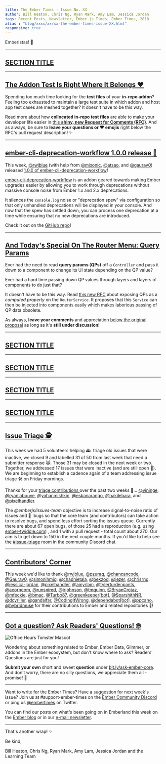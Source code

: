 ```yaml
---
title: The Ember Times - Issue No. XX
author: Bill Heaton, Chris Ng, Ryan Mark, Amy Lam, Jessica Jordan
tags: Recent Posts, Newsletter, Ember.js Times, Ember Times, 2018
alias : "blog/xxxx/xx/xx-the-ember-times-issue-XX.html"
responsive: true
---
```


<SAYING-HELLO-IN-YOUR-FAVORITE-LANGUAGE> Emberistas! 🐹

<SOME-INTRO-HERE-TO-KEEP-THEM-SUBSCRIBERS-READING>

---

## [SECTION TITLE](#section-url)


---

## [The Addon Test Is Right Where It Belongs ❤️](https://github.com/emberjs/rfcs/pull/378)

<!--alex ignore host-hostess-->
Spending too much time looking for the **test files** of your **in-repo addon**? Feeling too exhausted to maintain a large test suite in which addon and host app test cases are meshed together? It doesn't have to be this way.

Read more about how **collocated in-repo test files** are able to make your developer life easier in [this **shiny, new Request for Comments (RFC)**](https://github.com/emberjs/rfcs/pull/378). And as always, be sure to **leave your questions or ❤️ emojis** right below the RFC's pull request description! ✨


---

## [ember-cli-deprecation-workflow 1.0.0 release 🎉](https://twitter.com/rwjblue/status/1045031033274605575)

This week, [@rwjblue](https://github.com/rwjblue) (with help from [@mixonic](https://github.com/mixonic), [@atsao](https://github.com/atsao), and [@gaurav0](https://github.com/Gaurav0)) released [1.0.0 of ember-cli-deprecation-workflow](https://github.com/mixonic/ember-cli-deprecation-workflow/releases/tag/v1.0.0)!

[ember-cli-deprecation-workflow](https://github.com/mixonic/ember-cli-deprecation-workflow) is an addon geared towards making Ember upgrades easier by allowing you to work through deprecations without massive console noise from Ember 1.x and 2.x deprecations.

It silences the `console.log` noise or "deprecation spew" via configuration so that only unhandled deprecations will be displayed in your console. And now that the spew has settled down, you can process one deprecation at a time while ensuring that no new deprecations are introduced.

Check it out on the [GitHub repo](https://github.com/mixonic/ember-cli-deprecation-workflow)!

---

## [And Today's Special On The Router Menu: Query Params](https://github.com/emberjs/rfcs/pull/380)

Ever had the need to read **query params (QPs)** off a `Controller` and pass it down to a component to change its UI state depending on the QP value?

Ever had a hard time passing down QP values through layers and layers of components to do just that?

It doesn't have to be this way. Read [this new RFC](https://github.com/emberjs/rfcs/pull/380) about exposing QPs as a _computed property_ on the `RouterService`. It proposes that this `Service` can then be injected into components easily which makes laborious passing of QP data obsolete.

As always, **leave your comments** and appreciation [below the original proposal](https://github.com/emberjs/rfcs/pull/380) as long as it's **still under discussion**!

---

## [SECTION TITLE](#section-url)


---

## [SECTION TITLE](#section-url)


---

## [SECTION TITLE](#section-url)


---

## [SECTION TITLE](#section-url)


---

## [Issue Triage 🕵️](https://paper.dropbox.com/doc/Ember.js-Issue-Triage--ANXsBgi3NQNstI7fSMQIONfOAg-Bh6AEHTj1Bt4rXq0Awg4R)

<p>
  This week we had 5 volunteers helping 🚑 &nbsp;triage old issues that were inactive,
  we closed 9 and labelled 31 of 50 from last week that need a submitter response 🙀.
  Those 31 may be closed in the next week or two. Together, we addressed 17 issues
  that were inactive (and are still open 📂). We are beginning to establish a cadence
  again of a team addressing issue triage 🛠️ on Friday mornings.
</p>
<p>
  Thanks for your
  <a href="https://paper.dropbox.com/doc/Triage-2018-09-21--ANXmzEWQ5mVFnbfufGK81Tj5Ag-BIKVPVdJqOS8q46TxJQKu">
    triage contributions
  </a> over the past two weeks 🙏…
  <a href="https://github.com/yohanmishkin" target="gh-user">@yininge</a>,
  <a href="https://github.com/ryanlabouve" target="gh-user">@ryanlabouve</a>,
  <a href="https://github.com/yohanmishkin" target="gh-user">@yohanmishkin</a>,
  <a href="https://github.com/esbanarango" target="gh-user">@esbanarango</a>,
  <a href="https://github.com/hakilebara" target="gh-user">@hakilebara</a>, and
  <a href="https://github.com/yohanmishkin" target="gh-user">@pixelhandler</a>.
</p>
<p>
  The <em>@emberjs/issues-team</em> objective is to increase signal-to-noise ratio of issues
  and 🐛 &nbsp;bugs so that the core team (and contributors) can take action to resolve bugs,
  and spend less effort sorting the issues queue. Currently there are about 67 open bugs, of
  those 25 had a reproduction (e.g. using <a href="https://ember-twiddle.com">ember-twiddle.com</a>)
  , and 1 with a pull request - total count about 270. Our aim is to get down to 150 in the next
  couple months. If you'd like to help see the
  <a href="https://discordapp.com/channels/480462759797063690/480523776845414412">#issue-triage</a>
  room in the community Discord chat.
</p>

---

## [Contributors' Corner](https://guides.emberjs.com/release/contributing/repositories/)

<p>This week we'd like to thank <a href="https://github.com/rwjblue" target="gh-user">@rwjblue</a>, <a href="https://github.com/pzuraq" target="gh-user">@pzuraq</a>, <a href="https://github.com/chancancode" target="gh-user">@chancancode</a>, <a href="https://github.com/Gaurav0" target="gh-user">@Gaurav0</a>, <a href="https://github.com/simonihmig" target="gh-user">@simonihmig</a>, <a href="https://github.com/chadhietala" target="gh-user">@chadhietala</a>, <a href="https://github.com/bekzod" target="gh-user">@bekzod</a>, <a href="https://github.com/iezer" target="gh-user">@iezer</a>, <a href="https://github.com/chrisrng" target="gh-user">@chrisrng</a>, <a href="https://github.com/jessica-jordan" target="gh-user">@jessica-jordan</a>, <a href="https://github.com/pixelhandler" target="gh-user">@pixelhandler</a>, <a href="https://github.com/amyrlam" target="gh-user">@amyrlam</a>, <a href="https://github.com/tylerturdenpants" target="gh-user">@tylerturdenpants</a>, <a href="https://github.com/acorncom" target="gh-user">@acorncom</a>, <a href="https://github.com/runspired" target="gh-user">@runspired</a>, <a href="https://github.com/jrjohnson" target="gh-user">@jrjohnson</a>, <a href="https://github.com/tmquinn" target="gh-user">@tmquinn</a>, <a href="https://github.com/BryanCrotaz" target="gh-user">@BryanCrotaz</a>, <a href="https://github.com/mfeckie" target="gh-user">@mfeckie</a>, <a href="https://github.com/bmac" target="gh-user">@bmac</a>, <a href="https://github.com/Turbo87" target="gh-user">@Turbo87</a>, <a href="https://github.com/greenkeeper[bot]" target="gh-user">@greenkeeper[bot]</a>, <a href="https://github.com/SparshithNR" target="gh-user">@SparshithNR</a>, <a href="https://github.com/dcyriller" target="gh-user">@dcyriller</a>, <a href="https://github.com/gandalfar" target="gh-user">@gandalfar</a>, <a href="https://github.com/CodingItWrong" target="gh-user">@CodingItWrong</a>, <a href="https://github.com/dependabot[bot]" target="gh-user">@dependabot[bot]</a>, <a href="https://github.com/ppcano" target="gh-user">@ppcano</a>, <a href="https://github.com/hybridmuse" target="gh-user">@hybridmuse</a> for their contributions to Ember and related repositories 💖!</p>

---

## [Got a question? Ask Readers' Questions! 🤓](https://docs.google.com/forms/d/e/1FAIpQLScqu7Lw_9cIkRtAiXKitgkAo4xX_pV1pdCfMJgIr6Py1V-9Og/viewform)

<div class="blog-row">
  <img class="float-right small transparent padded" alt="Office Hours Tomster Mascot" title="Readers' Questions" src="/images/tomsters/officehours.png" />

  <p>Wondering about something related to Ember, Ember Data, Glimmer, or addons in the Ember ecosystem, but don't know where to ask? Readers’ Questions are just for you!</p>

<p><strong>Submit your own</strong> short and sweet <strong>question</strong> under <a href="https://bit.ly/ask-ember-core" target="rq">bit.ly/ask-ember-core</a>. And don’t worry, there are no silly questions, we appreciate them all - promise! 🤞</p>

</div>

---

Want to write for the Ember Times? Have a suggestion for next week's issue? Join us at #support-ember-times on the [Ember Community Discord](https://discordapp.com/invite/zT3asNS) or ping us [@embertimes](https://twitter.com/embertimes) on Twitter. 

You can find our posts on what's been going on in Emberland this week on the [Ember blog](https://emberjs.com/blog/tags/newsletter.html) or in our [e-mail newsletter](https://the-emberjs-times.ongoodbits.com/).

---


That's another wrap! ✨

Be kind,

Bill Heaton, Chris Ng, Ryan Mark, Amy Lam, Jessica Jordan and the Learning Team

